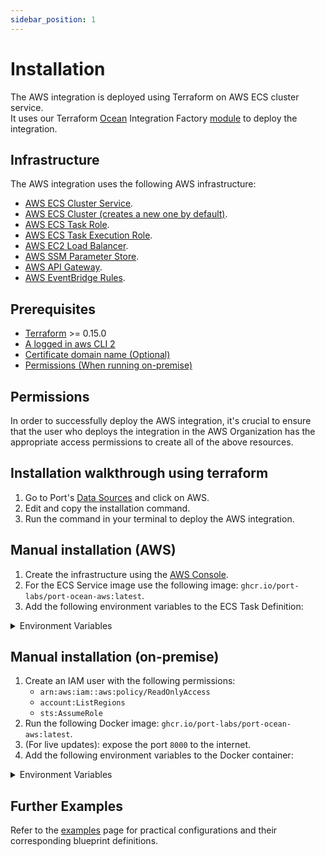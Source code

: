 ```yaml
---
sidebar_position: 1
---
```


# Installation

The AWS integration is deployed using Terraform on AWS ECS cluster service.  
It uses our Terraform [Ocean](https://ocean.getport.io) Integration Factory [module](https://registry.terraform.io/modules/port-labs/integration-factory/ocean/latest) to deploy the integration.

## Infrastructure

The AWS integration uses the following AWS infrastructure:

- [AWS ECS Cluster Service](https://docs.aws.amazon.com/AmazonECS/latest/developerguide/ecs_services.html).
- [AWS ECS Cluster (creates a new one by default)](https://docs.aws.amazon.com/AmazonECS/latest/developerguide/clusters.html).
- [AWS ECS Task Role](https://docs.aws.amazon.com/AmazonECS/latest/developerguide/task-iam-roles.html).
- [AWS ECS Task Execution Role](https://docs.aws.amazon.com/AmazonECS/latest/developerguide/task_execution_IAM_role.html).
- [AWS EC2 Load Balancer](https://aws.amazon.com/elasticloadbalancing).
- [AWS SSM Parameter Store](https://docs.aws.amazon.com/systems-manager/latest/userguide/systems-manager-parameter-store.html).
- [AWS API Gateway](https://aws.amazon.com/api-gateway).
- [AWS EventBridge Rules](https://docs.aws.amazon.com/eventbridge/latest/userguide/eb-rules.html).

## Prerequisites

- [Terraform](https://www.terraform.io/downloads.html) >= 0.15.0
- [A logged in aws CLI 2](https://aws.amazon.com/cli/)
- [Certificate domain name (Optional)](https://docs.aws.amazon.com/acm/latest/userguide/gs-acm-request-public.html)
- [Permissions (When running on-premise)](#permissions)

## Permissions

In order to successfully deploy the AWS integration, it's crucial to ensure that the user who deploys the integration in the AWS Organization has the appropriate access permissions to create all of the above resources.

## Installation walkthrough using terraform

1. Go to Port's [Data Sources](https://app.getport.io/settings/data-sources?section=EXPORTERS) and click on AWS.
2. Edit and copy the installation command.
3. Run the command in your terminal to deploy the AWS integration.

## Manual installation (AWS)

1. Create the infrastructure using the [AWS Console](https://aws.amazon.com/console/).
2. For the ECS Service image use the following image: `ghcr.io/port-labs/port-ocean-aws:latest`.
3. Add the following environment variables to the ECS Task Definition:
<details>
<summary>Environment Variables</summary>
| Variable | Description |
| --- | --- |
| `OCEAN__PORT__CLIENT_ID` | [The client ID of the Port integration](https://docs.getport.io/configuration-methods/#:~:text=To%20get%20your%20Port%20API,API). |
| `OCEAN__PORT__CLIENT_SECRET` | [The client secret of the Port integration](https://docs.getport.io/configuration-methods/#:~:text=To%20get%20your%20Port%20API,API). |
| `OCEAN__INTEGRATION__CONFIG__LIVE_EVENTS_API_KEY` | (Optional) AWS API Key for custom events, used to validate the event source for real-time event updates. |
| `OCEAN__INTEGRATION__CONFIG__ORGANIZATION_ROLE_ARN` | [(Optional) AWS Organization Role ARN, in case the account the integration is installed on is not the root account, used to read organization accounts for multi-account access](https://docs.aws.amazon.com/organizations/latest/userguide/orgs_introduction.html). |
| `OCEAN__INTEGRATION__CONFIG__ACCOUNT_READ_ROLE_NAME` | [(Optional) AWS Account Read Role Name, the role name used to read the account in which the integration is not installed on, used for multi-account access.](https://docs.aws.amazon.com/IAM/latest/UserGuide/id_roles.html). |
| `OCEAN__EVENT_LISTENER` | [The event listener object](https://ocean.getport.io/framework/features/event-listener/). |
| `OCEAN__INTEGRATION__IDENTIFIER` | The identifier of the integration. |
| `OCEAN__INTEGRATION__TYPE` | should be set to `aws`. |
</details>

## Manual installation (on-premise)

1. Create an IAM user with the following permissions:
   - `arn:aws:iam::aws:policy/ReadOnlyAccess`
   - `account:ListRegions`
   - `sts:AssumeRole`
2. Run the following Docker image: `ghcr.io/port-labs/port-ocean-aws:latest`.
3. (For live updates): expose the port `8000` to the internet.
4. Add the following environment variables to the Docker container:

<details>
<summary>Environment Variables</summary>
| Variable | Description |
| --- | --- |
| `OCEAN__PORT__CLIENT_ID` | [The client ID of the Port integration](https://docs.getport.io/configuration-methods/#:~:text=To%20get%20your%20Port%20API,API). |
| `OCEAN__PORT__CLIENT_SECRET` | [The client secret of the Port integration](https://docs.getport.io/configuration-methods/#:~:text=To%20get%20your%20Port%20API,API). |
| `OCEAN__INTEGRATION__CONFIG__AWS_ACCESS_KEY_ID` | [The AWS Access Key ID of the IAM user](https://docs.aws.amazon.com/IAM/latest/UserGuide/id_users_create.html). |
| `OCEAN__INTEGRATION__CONFIG__AWS_SECRET_ACCESS_KEY` | [The AWS Secret Access Key of the IAM user](https://docs.aws.amazon.com/IAM/latest/UserGuide/id_users_create.html). |
| `OCEAN__INTEGRATION__CONFIG__LIVE_EVENTS_API_KEY` | (Optional) AWS API Key for custom events, used to validate the event source for real-time event updates. |
| `OCEAN__INTEGRATION__CONFIG__ORGANIZATION_ROLE_ARN` | [(Optional) AWS Organization Role ARN, in case the account the integration is installed on is not the root account, used to read organization accounts for multi-account access](https://docs.aws.amazon.com/organizations/latest/userguide/orgs_introduction.html). |
| `OCEAN__INTEGRATION__CONFIG__ACCOUNT_READ_ROLE_NAME` | [(Optional) AWS Account Read Role Name, the role name used to read the account in which the integration is not installed on, used for multi-account access.](https://docs.aws.amazon.com/IAM/latest/UserGuide/id_roles.html). |
| `OCEAN__EVENT_LISTENER` | [The event listener object](https://ocean.getport.io/framework/features/event-listener/). |
| `OCEAN__INTEGRATION__IDENTIFIER` | The identifier of the integration. |
| `OCEAN__INTEGRATION__TYPE` | should be set to `aws`. |
</details>

## Further Examples

Refer to the [examples](/build-your-software-catalog/sync-data-to-catalog/cloud-providers/aws/examples/) page for practical configurations and their corresponding blueprint definitions.
